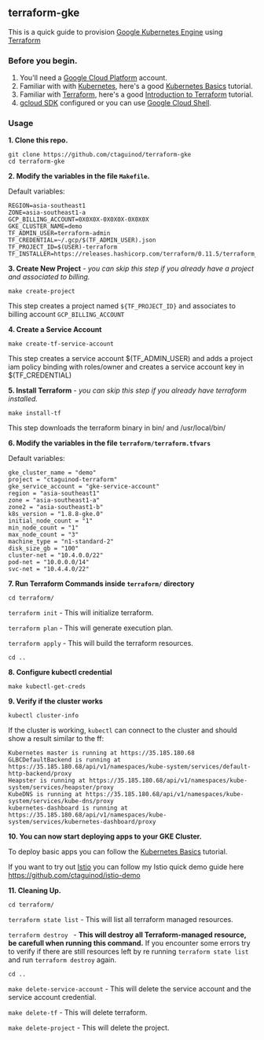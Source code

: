 ## terraform-gke

This is a quick guide to provision [Google Kubernetes Engine](https://cloud.google.com/kubernetes-engine/) using [Terraform](https://www.terraform.io/docs/providers/google/index.html)

### Before you begin.

1. You'll need a [Google Cloud Platform](https://cloud.google.com/) account. 
2. Familiar with with [Kubernetes](https://kubernetes.io/), here's a good [Kubernetes Basics](https://kubernetes.io/docs/tutorials/kubernetes-basics/) tutorial.
3. Familiar with [Terraform](https://www.terraform.io/), here's a good [Introduction to Terraform](https://blog.gruntwork.io/an-introduction-to-terraform-f17df9c6d180) tutorial.
4. [gcloud SDK](https://cloud.google.com/sdk/) configured or you can use [Google Cloud Shell](https://cloud.google.com/shell/).

### Usage

**1. Clone this repo.**

```
git clone https://github.com/ctaguinod/terraform-gke
cd terraform-gke
```

**2. Modify the variables in the file `Makefile`.**

Default variables: 

```
REGION=asia-southeast1
ZONE=asia-southeast1-a
GCP_BILLING_ACCOUNT=0X0X0X-0X0X0X-0X0X0X
GKE_CLUSTER_NAME=demo
TF_ADMIN_USER=terraform-admin
TF_CREDENTIAL=~/.gcp/$(TF_ADMIN_USER).json
TF_PROJECT_ID=$(USER)-terraform
TF_INSTALLER=https://releases.hashicorp.com/terraform/0.11.5/terraform_0.11.5_linux_amd64.zip
```

**3. Create New Project** - *you can skip this step if you already have a project and associated to billing.*

```
make create-project
```

This step creates a project named `${TF_PROJECT_ID}` and associates to billing account `GCP_BILLING_ACCOUNT`


**4. Create a Service Account** 

```
make create-tf-service-account
```

This step creates a service account $(TF_ADMIN_USER) and adds a project iam policy binding with roles/owner and creates a service account key in $(TF_CREDENTIAL)

**5. Install Terraform** - *you can skip this step if you already have terraform installed.*

```
make install-tf 
```

This step downloads the terraform binary in bin/ and /usr/local/bin/

**6. Modify the variables in the file `terraform/terraform.tfvars`**

Default variables:

```
gke_cluster_name = "demo"
project = "ctaguinod-terraform"
gke_service_account = "gke-service-account"
region = "asia-southeast1"
zone = "asia-southeast1-a"
zone2 = "asia-southeast1-b"
k8s_version = "1.8.8-gke.0"
initial_node_count = "1"
min_node_count = "1"
max_node_count = "3"
machine_type = "n1-standard-2"
disk_size_gb = "100"
cluster-net = "10.4.0.0/22"
pod-net = "10.0.0.0/14"
svc-net = "10.4.4.0/22"
```

**7. Run Terraform Commands inside `terraform/` directory**

`cd terraform/`

`terraform init` - This will initialize terraform.

`terraform plan` - This will generate execution plan.

`terraform apply` - This will build the terraform resources.

`cd ..`

**8. Configure kubectl credential** 

```
make kubectl-get-creds
```

**9. Verify if the cluster works**

```
kubectl cluster-info
```

If the cluster is working, `kubectl` can connect to the cluster and should show a result similar to the ff:

```
Kubernetes master is running at https://35.185.180.68
GLBCDefaultBackend is running at https://35.185.180.68/api/v1/namespaces/kube-system/services/default-http-backend/proxy
Heapster is running at https://35.185.180.68/api/v1/namespaces/kube-system/services/heapster/proxy
KubeDNS is running at https://35.185.180.68/api/v1/namespaces/kube-system/services/kube-dns/proxy
kubernetes-dashboard is running at https://35.185.180.68/api/v1/namespaces/kube-system/services/kubernetes-dashboard/proxy
```

**10. You can now start deploying apps to your GKE Cluster.**

To deploy basic apps you can follow the [Kubernetes Basics](https://kubernetes.io/docs/tutorials/kubernetes-basics/) tutorial.

If you want to try out [Istio](https://istio.io/) you can follow my Istio quick demo guide here https://github.com/ctaguinod/istio-demo


**11. Cleaning Up.**

`cd terraform/`

`terraform state list` - This will list all terraform managed resources. 

`terraform destroy ` - **This will destroy all Terraform-managed resource, be carefull when running this command.** If you encounter some errors try to verify if there are still resources left by re running `terraform state list` and run `terraform destroy` again.

`cd ..`

`make delete-service-account` - This will delete the service account and the service account credential.

`make delete-tf` - This will delete terraform.

`make delete-project` - This will delete the project.


